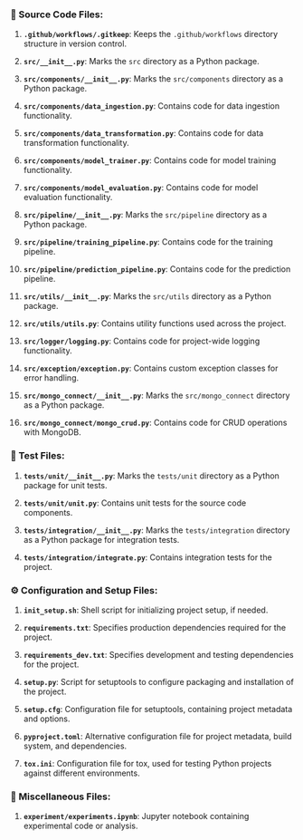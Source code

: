 ### 📂 Source Code Files:
1. **`.github/workflows/.gitkeep`**: Keeps the `.github/workflows` directory structure in version control.

2. **`src/__init__.py`**: Marks the `src` directory as a Python package.

3. **`src/components/__init__.py`**: Marks the `src/components` directory as a Python package.

4. **`src/components/data_ingestion.py`**: Contains code for data ingestion functionality.

5. **`src/components/data_transformation.py`**: Contains code for data transformation functionality.

6. **`src/components/model_trainer.py`**: Contains code for model training functionality.

7. **`src/components/model_evaluation.py`**: Contains code for model evaluation functionality.

8. **`src/pipeline/__init__.py`**: Marks the `src/pipeline` directory as a Python package.

9. **`src/pipeline/training_pipeline.py`**: Contains code for the training pipeline.

10. **`src/pipeline/prediction_pipeline.py`**: Contains code for the prediction pipeline.

11. **`src/utils/__init__.py`**: Marks the `src/utils` directory as a Python package.

12. **`src/utils/utils.py`**: Contains utility functions used across the project.

13. **`src/logger/logging.py`**: Contains code for project-wide logging functionality.

14. **`src/exception/exception.py`**: Contains custom exception classes for error handling.

15. **`src/mongo_connect/__init__.py`**: Marks the `src/mongo_connect` directory as a Python package.

16. **`src/mongo_connect/mongo_crud.py`**: Contains code for CRUD operations with MongoDB.

### 🔬 Test Files:
1. **`tests/unit/__init__.py`**: Marks the `tests/unit` directory as a Python package for unit tests.

2. **`tests/unit/unit.py`**: Contains unit tests for the source code components.

3. **`tests/integration/__init__.py`**: Marks the `tests/integration` directory as a Python package for integration tests.

4. **`tests/integration/integrate.py`**: Contains integration tests for the project.

### ⚙️ Configuration and Setup Files:
1. **`init_setup.sh`**: Shell script for initializing project setup, if needed.

2. **`requirements.txt`**: Specifies production dependencies required for the project.

3. **`requirements_dev.txt`**: Specifies development and testing dependencies for the project.

4. **`setup.py`**: Script for setuptools to configure packaging and installation of the project.

5. **`setup.cfg`**: Configuration file for setuptools, containing project metadata and options.

6. **`pyproject.toml`**: Alternative configuration file for project metadata, build system, and dependencies.

7. **`tox.ini`**: Configuration file for tox, used for testing Python projects against different environments.

### 📝 Miscellaneous Files:
1. **`experiment/experiments.ipynb`**: Jupyter notebook containing experimental code or analysis.
